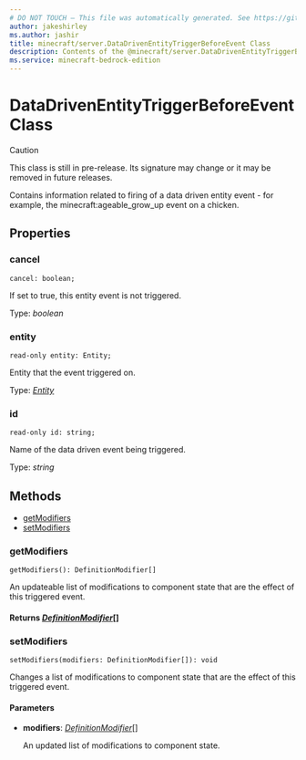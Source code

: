 ```yaml
---
# DO NOT TOUCH — This file was automatically generated. See https://github.com/mojang/minecraftapidocsgenerator to modify descriptions, examples, etc.
author: jakeshirley
ms.author: jashir
title: minecraft/server.DataDrivenEntityTriggerBeforeEvent Class
description: Contents of the @minecraft/server.DataDrivenEntityTriggerBeforeEvent class.
ms.service: minecraft-bedrock-edition
---
```

# DataDrivenEntityTriggerBeforeEvent Class

> [!CAUTION]
> This class is still in pre-release.  Its signature may change or it may be removed in future releases.

Contains information related to firing of a data driven entity event - for example, the minecraft:ageable_grow_up event on a chicken.

## Properties

### **cancel**
`cancel: boolean;`

If set to true, this entity event is not triggered.

Type: *boolean*

### **entity**
`read-only entity: Entity;`

Entity that the event triggered on.

Type: [*Entity*](Entity.md)

### **id**
`read-only id: string;`

Name of the data driven event being triggered.

Type: *string*

## Methods
- [getModifiers](#getmodifiers)
- [setModifiers](#setmodifiers)

### **getModifiers**
`
getModifiers(): DefinitionModifier[]
`

An updateable list of modifications to component state that are the effect of this triggered event.

#### **Returns** [*DefinitionModifier*](DefinitionModifier.md)[]

### **setModifiers**
`
setModifiers(modifiers: DefinitionModifier[]): void
`

Changes a list of modifications to component state that are the effect of this triggered event.

#### **Parameters**
- **modifiers**: [*DefinitionModifier*](DefinitionModifier.md)[]
  
  An updated list of modifications to component state.
